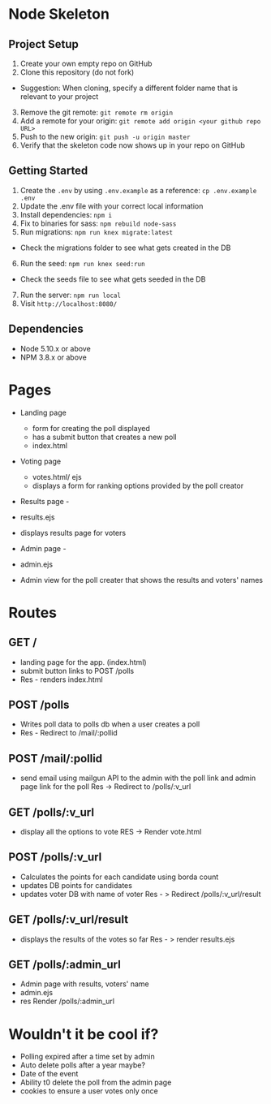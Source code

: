# Node Skeleton

## Project Setup

1. Create your own empty repo on GitHub
2. Clone this repository (do not fork)
  - Suggestion: When cloning, specify a different folder name that is relevant to your project
3. Remove the git remote: `git remote rm origin`
4. Add a remote for your origin: `git remote add origin <your github repo URL>`
5. Push to the new origin: `git push -u origin master`
6. Verify that the skeleton code now shows up in your repo on GitHub

## Getting Started

1. Create the `.env` by using `.env.example` as a reference: `cp .env.example .env`
2. Update the .env file with your correct local information
3. Install dependencies: `npm i`
4. Fix to binaries for sass: `npm rebuild node-sass`
5. Run migrations: `npm run knex migrate:latest`
  - Check the migrations folder to see what gets created in the DB
6. Run the seed: `npm run knex seed:run`
  - Check the seeds file to see what gets seeded in the DB
7. Run the server: `npm run local`
8. Visit `http://localhost:8080/`

## Dependencies

- Node 5.10.x or above
- NPM 3.8.x or above

# Pages 

- Landing page 
  - form for creating the poll displayed
  - has a submit button that creates a new poll
  - index.html

- Voting page 
  - votes.html/ ejs
  - displays a form for ranking options provided by the poll creator

- Results page - 
 - results.ejs
 - displays results page for voters

- Admin page -
 - admin.ejs
 - Admin view for the poll creater  that shows the results and voters' names


#  Routes
## GET /
- landing page for the app. (index.html)
- submit button links to POST /polls
- Res -  renders index.html 

## POST /polls
 - Writes poll data to polls db when a user creates a poll
 - Res - Redirect to  /mail/:pollid

## POST /mail/:pollid
 - send email using mailgun API to the admin with the poll link and admin page link for the poll
 Res -> Redirect to /polls/:v_url 

## GET /polls/:v_url
 - display all the options to vote
 RES -> Render vote.html 

## POST /polls/:v_url
 - Calculates the points for each candidate using borda count
 - updates DB points for candidates
 - updates voter DB with name of voter
  Res - > Redirect /polls/:v_url/result

## GET /polls/:v_url/result
 - displays the results of the votes so far
  Res - > render results.ejs

## GET /polls/:admin_url
 - Admin page with results, voters' name
 - admin.ejs
 - res Render /polls/:admin_url


# Wouldn't it be cool if?

- Polling expired after a time set by admin
- Auto delete polls after a year maybe?
-  Date of the event
- Ability t0  delete the poll from the admin page
- cookies to ensure a user votes only once
